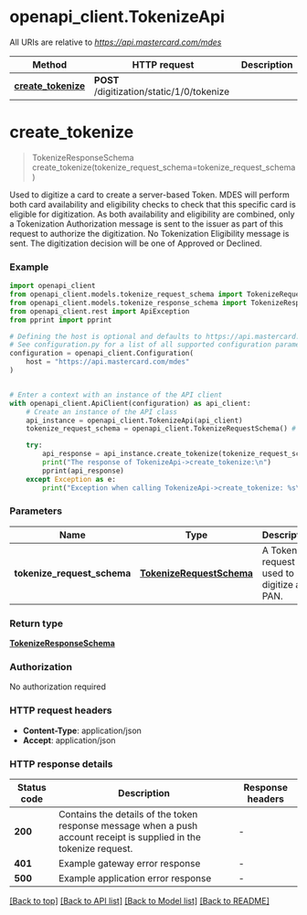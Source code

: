 # openapi_client.TokenizeApi

All URIs are relative to *https://api.mastercard.com/mdes*

Method | HTTP request | Description
------------- | ------------- | -------------
[**create_tokenize**](TokenizeApi.md#create_tokenize) | **POST** /digitization/static/1/0/tokenize | 


# **create_tokenize**
> TokenizeResponseSchema create_tokenize(tokenize_request_schema=tokenize_request_schema)



Used to digitize a card to create a server-based Token. MDES will perform both card availability and eligibility checks to check that this specific card is eligible for digitization. As both availability and eligibility are combined, only a Tokenization Authorization message is sent to the issuer as part of this request to authorize the digitization. No Tokenization Eligibility message is sent. The digitization decision will be one of Approved or Declined. 

### Example


```python
import openapi_client
from openapi_client.models.tokenize_request_schema import TokenizeRequestSchema
from openapi_client.models.tokenize_response_schema import TokenizeResponseSchema
from openapi_client.rest import ApiException
from pprint import pprint

# Defining the host is optional and defaults to https://api.mastercard.com/mdes
# See configuration.py for a list of all supported configuration parameters.
configuration = openapi_client.Configuration(
    host = "https://api.mastercard.com/mdes"
)


# Enter a context with an instance of the API client
with openapi_client.ApiClient(configuration) as api_client:
    # Create an instance of the API class
    api_instance = openapi_client.TokenizeApi(api_client)
    tokenize_request_schema = openapi_client.TokenizeRequestSchema() # TokenizeRequestSchema | A Tokenize request is used to digitize a PAN.  (optional)

    try:
        api_response = api_instance.create_tokenize(tokenize_request_schema=tokenize_request_schema)
        print("The response of TokenizeApi->create_tokenize:\n")
        pprint(api_response)
    except Exception as e:
        print("Exception when calling TokenizeApi->create_tokenize: %s\n" % e)
```



### Parameters


Name | Type | Description  | Notes
------------- | ------------- | ------------- | -------------
 **tokenize_request_schema** | [**TokenizeRequestSchema**](TokenizeRequestSchema.md)| A Tokenize request is used to digitize a PAN.  | [optional] 

### Return type

[**TokenizeResponseSchema**](TokenizeResponseSchema.md)

### Authorization

No authorization required

### HTTP request headers

 - **Content-Type**: application/json
 - **Accept**: application/json

### HTTP response details

| Status code | Description | Response headers |
|-------------|-------------|------------------|
**200** | Contains the details of the token response message when a push account receipt is supplied in the tokenize request.  |  -  |
**401** | Example gateway error response  |  -  |
**500** | Example application error response  |  -  |

[[Back to top]](#) [[Back to API list]](../README.md#documentation-for-api-endpoints) [[Back to Model list]](../README.md#documentation-for-models) [[Back to README]](../README.md)

